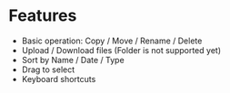# Features

- Basic operation: Copy / Move / Rename / Delete
- Upload / Download files (Folder is not supported yet)
- Sort by Name / Date / Type
- Drag to select
- Keyboard shortcuts